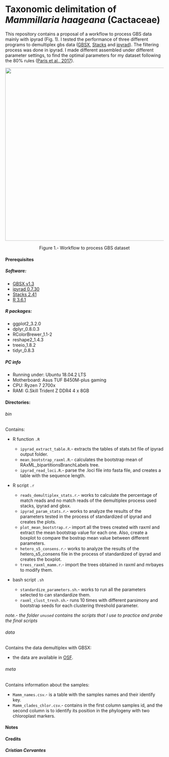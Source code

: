 # Taxonomic delimitation of *Mammillaria haageana* (Cactaceae)

This repository contains a proposal of a workflow to process GBS data mainly with ipyrad (Fig. 1). I tested the performance of three different programs to demultiplex gbs data ([GBSX](https://github.com/GenomicsCoreLeuven/GBSX), [Stacks](http://catchenlab.life.illinois.edu/stacks/) and [ipyrad](https://ipyrad.readthedocs.io/index.html)). The filtering process was done in ipyrad. I made different assembled under different parameter settings, to find the optimal parameters for my dataset following the 80% rules ([Paris et al., 2017](https://besjournals.onlinelibrary.wiley.com/doi/10.1111/2041-210X.12775)).

<p align="center">
<img src="workflow.jpg" width="550">
</p>
<p align="center">
Figure 1.- Workflow to process GBS dataset
</p>

#### Prerequisites

##### Software:
- [GBSX v1.3](https://github.com/GenomicsCoreLeuven/GBSX)
- [ipyrad 0.7.30](https://ipyrad.readthedocs.io/index.html)
- [Stacks 2.41](http://catchenlab.life.illinois.edu/stacks/)
- [R 3.6.1](https://www.r-project.org/)

##### R packages:
- ggplot2_3.2.0
- dplyr_0.8.0.3
- RColorBrewer_1.1-2
- reshape2_1.4.3
- treeio_1.8.2
- tidyr_0.8.3

##### PC info
- Running under: Ubuntu 18.04.2 LTS
- Motherboard: Asus TUF B450M-plus gaming
- CPU: Ryzen 7 2700x
- RAM: G.Skill Trident Z DDR4 4 x 8GB


#### Directories:
###### bin
Contains:
  * R function `.R`
    * `ipyrad_extract_table.R`.- extracts the tables of stats.txt file of ipyrad output folder.
    * `mean_bootstrap_raxml.R`.- calculates the bootstrap mean of RAxML_bipartitionsBranchLabels tree.
    * `ipyrad_read_loci.R`.- parse the .loci file into fasta file, and creates a table with the sequence length.

  * R script `.r`
    *  `reads_demultiplex_stats.r`.-  works to calculate the percentage of match reads and no match reads of the demultiplex process used stacks, ipyrad and gbsx.
    * `ipyrad_param_stats.r`.- works to analyze the results of the parameters tested in the process of standardized of ipyrad and creates the plots.  
    * `plot_mean_bootstrap.r`.- import all the trees created with raxml and extract the mean bootstrap value for each one. Also,  create a boxplot to compare the bostrap mean value between different parameters.
    * `hetero_s5_consens.r`.- works to analyze the results of the hetero_s5_consens file in the process of standardized of ipyrad and creates the boxplot.
    * `trees_raxml_mamm.r`.- import the trees obtained in raxml and mrbayes to modify them.


  * bash script `.sh`
    * `standardize_parameters.sh`.- works to run all the parameters selected to can standardize them.
    * `raxml_clust_tresh.sh`.- runs 10 times with different parsimony and bootstrap seeds for each clustering threshold parameter.

*note.- the folder `unused` contains the scripts that I use to practice and probe the final scripts*

###### data

Contains the data demultiplex with GBSX:
 * the data are available in [OSF](https://osf.io).

###### meta
Contains information about the samples:
 * `Mamm_names.csv`.- is a table with the samples names and their identify key.
 * `Mamm_clades_chlor.csv`.- contains in the first column samples id, and the second column is to identify its position in the phylogeny with two chloroplast markers.

#### Notes


#### Credits
##### Cristian Cervantes
